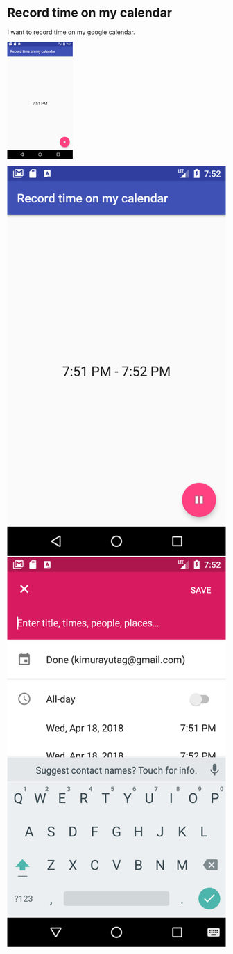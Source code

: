 # Record time on my calendar
I want to record time on my google calendar.

<img src="doc/Screenshot_1524048696.png" alt="Open" style="width: 30%;"/>

![Record](doc/Screenshot_1524048725.png)
![Intent](doc/Screenshot_1524048735.png)
